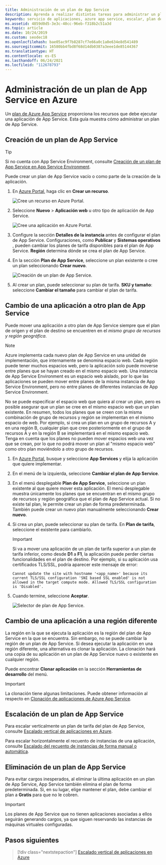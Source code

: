 ```yaml
---
title: Administración de un plan de App Service
description: Aprenda a realizar distintas tareas para administrar un plan de App Service, como crear, mover, escalar y eliminar.
keywords: servicio de aplicaciones, azure app service, escalar, plan de app service, cambiar, crear, administrar, administración
ms.assetid: 4859d0d5-3e3c-40cc-96eb-f318b2c51a3d
ms.topic: article
ms.date: 10/24/2019
ms.custom: seodec18
ms.openlocfilehash: bae05ac9f7b8287cf7e66a0c1a0e634e8d541489
ms.sourcegitcommit: 16580bb4fbd8f68d14db0387a3eee1de85144367
ms.translationtype: HT
ms.contentlocale: es-ES
ms.lasthandoff: 06/24/2021
ms.locfileid: "112678793"
---
```

# <a name="manage-an-app-service-plan-in-azure"></a>Administración de un plan de App Service en Azure

Un [plan de Azure App Service](overview-hosting-plans.md) proporciona los recursos que debe ejecutar una aplicación de App Service. Esta guía muestra cómo administrar un plan de App Service.

## <a name="create-an-app-service-plan"></a>Creación de un plan de App Service

> [!TIP]
> Si no cuenta con App Service Environment, consulte [Creación de un plan de App Service en App Service Environment](environment/app-service-web-how-to-create-a-web-app-in-an-ase.md#createplan).

Puede crear un plan de App Service vacío o como parte de la creación de la aplicación.

1. En [Azure Portal](https://portal.azure.com), haga clic en **Crear un recurso**.

   ![Cree un recurso en Azure Portal.][createResource] 

1. Seleccione **Nuevo** > **Aplicación web** u otro tipo de aplicación de App Service.

   ![Cree una aplicación en Azure Portal.][createWebApp] 

2. Configure la sección **Detalles de la instancia** antes de configurar el plan de App Service. Configuraciones, como **Publicar** y **Sistemas operativos** , pueden cambiar los planes de tarifa disponibles para el plan de App Service. **Región** determina dónde se crea el plan de App Service. 
   
3. En la sección **Plan de App Service**, seleccione un plan existente o cree un plan seleccionando **Crear nuevo**.

   ![Creación de un plan de App Service.][createASP] 

4. Al crear un plan, puede seleccionar su plan de tarifa. **SKU y tamaño**: seleccione **Cambiar el tamaño** para cambiar el plan de tarifa. 

<a name="move"></a>

## <a name="move-an-app-to-another-app-service-plan"></a>Cambio de una aplicación a otro plan de App Service

Puede mover una aplicación a otro plan de App Service siempre que el plan de origen y el plan de destino se encuentren en el _mismo grupo de recursos y región geográfica_.

> [!NOTE]
> Azure implementa cada nuevo plan de App Service en una unidad de implementación, que internamente se denomina espacio web. Cada región puede tener muchos espacios web, pero la aplicación solo puede moverse entre planes que se hayan creado en el mismo espacio web. Una instancia de App Service Environment es un espacio web aislado, por lo que las aplicaciones se pueden mover entre planes de la misma instancia de App Service Environment, pero no entre planes de diferentes instancias de App Service Environment.
>
> No se puede especificar el espacio web que quiera al crear un plan, pero es posible asegurar que un plan se cree en el mismo espacio web que un plan existente. En resumen, todos los planes que se creen con la misma combinación de grupo de recursos y región se implementan en el mismo espacio de web. Por ejemplo, si crea un plan en un grupo de recursos A y en una región B, cualquier plan que cree posteriormente en el grupo de recursos A y en la región B se implementará en el mismo espacio web. Tenga en cuenta que los planes no pueden mover espacios web una vez que se crean, por lo que no podrá mover un plan al "mismo espacio web" como otro plan moviéndolo a otro grupo de recursos.
> 

1. En [Azure Portal](https://portal.azure.com), busque y seleccione **App Services** y elija la aplicación que quiere implementar.

2. En el menú de la izquierda, seleccione **Cambiar el plan de App Service**.

3. En el menú desplegable **Plan de App Service**, seleccione un plan existente al que quiere mover esta aplicación. El menú desplegable muestra únicamente los planes que se encuentran en el mismo grupo de recursos y región geográfica que el plan de App Service actual. Si no existe tal plan, le permite crear un plan de forma predeterminada. También puede crear un nuevo plan manualmente seleccionando **Crear nuevo**.

4. Si crea un plan, puede seleccionar su plan de tarifa. En **Plan de tarifa**, seleccione el existente para cambiarlo. 
   
   > [!IMPORTANT]
   > Si va a mover una aplicación de un plan de tarifa superior a un plan de tarifa inferior, como desde **D1** a **F1**, la aplicación puede perder ciertas funcionalidades en el plan de destino. Por ejemplo, si su aplicación usa certificados TLS/SSL, podría aparecer este mensaje de error:
   >
   > `Cannot update the site with hostname '<app_name>' because its current TLS/SSL configuration 'SNI based SSL enabled' is not allowed in the target compute mode. Allowed TLS/SSL configuration is 'Disabled'.`

5. Cuando termine, seleccione **Aceptar**.
   
   ![Selector de plan de App Service.][change] 

## <a name="move-an-app-to-a-different-region"></a>Cambio de una aplicación a una región diferente

La región en la que se ejecuta la aplicación es la región del plan de App Service en la que se encuentra. Sin embargo, no se puede cambiar la región de un plan de App Service. Si desea ejecutar la aplicación en una región diferente, una alternativa es clonar la aplicación. La clonación hará una copia de su aplicación en un plan de App Service nuevo o existente en cualquier región.

Puede encontrar **Clonar aplicación** en la sección **Herramientas de desarrollo** del menú.

> [!IMPORTANT]
> La clonación tiene algunas limitaciones. Puede obtener información al respecto en [Clonación de aplicaciones de Azure App Service](app-service-web-app-cloning.md).

## <a name="scale-an-app-service-plan"></a>Escalación de un plan de App Service

Para escalar verticalmente un plan de tarifa del plan de App Service, consulte [Escalado vertical de aplicaciones en Azure](manage-scale-up.md).

Para escalar horizontalmente el recuento de instancias de una aplicación, consulte [Escalado del recuento de instancias de forma manual o automática](../azure-monitor/autoscale/autoscale-get-started.md).

<a name="delete"></a>

## <a name="delete-an-app-service-plan"></a>Eliminación de un plan de App Service

Para evitar cargos inesperados, al eliminar la última aplicación en un plan de App Service, App Service también elimina el plan de forma predeterminada. Si, en su lugar, elige mantener el plan, debe cambiar el plan a **Gratis** para que no le cobren.

> [!IMPORTANT]
> Los planes de App Service que no tienen aplicaciones asociadas a ellos seguirán generando cargos, ya que siguen reservando las instancias de máquinas virtuales configuradas.

## <a name="next-steps"></a>Pasos siguientes

> [!div class="nextstepaction"]
> [Escalado vertical de aplicaciones en Azure](manage-scale-up.md)

[change]: ./media/azure-web-sites-web-hosting-plans-in-depth-overview/change-appserviceplan.png
[createASP]: ./media/azure-web-sites-web-hosting-plans-in-depth-overview/create-appserviceplan.png
[createWebApp]: ./media/azure-web-sites-web-hosting-plans-in-depth-overview/create-web-app.png
[createResource]: ./media/azure-web-sites-web-hosting-plans-in-depth-overview/create-a-resource.png